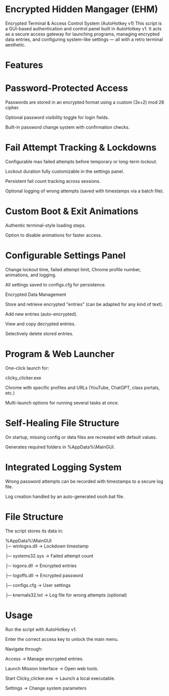 # Encrypted Hidden Mangager (EHM)
Encrypted Terminal & Access Control System (AutoHotkey v1)
This script is a GUI-based authentication and control panel built in AutoHotkey v1. It acts as a secure access gateway for launching programs, managing encrypted data entries, and configuring system-like settings — all with a retro terminal aesthetic.

# Features
# Password-Protected Access

Passwords are stored in an encrypted format using a custom (3x+2) mod 26 cipher.

Optional password visibility toggle for login fields.

Built-in password change system with confirmation checks.

# Fail Attempt Tracking & Lockdowns

Configurable max failed attempts before temporary or long-term lockout.

Lockout duration fully customizable in the settings panel.

Persistent fail count tracking across sessions.

Optional logging of wrong attempts (saved with timestamps via a batch file).

# Custom Boot & Exit Animations

Authentic terminal-style loading steps.

Option to disable animations for faster access.

# Configurable Settings Panel

Change lockout time, failed attempt limit, Chrome profile number, animations, and logging.

All settings saved to configs.cfg for persistence.

Encrypted Data Management

Store and retrieve encrypted "entries" (can be adapted for any kind of text).

Add new entries (auto-encrypted).

View and copy decrypted entries.

Selectively delete stored entries.

# Program & Web Launcher

One-click launch for:

clicky_clicker.exe

Chrome with specific profiles and URLs (YouTube, ChatGPT, class portals, etc.)

Multi-launch options for running several tasks at once.

# Self-Healing File Structure

On startup, missing config or data files are recreated with default values.

Generates required folders in %AppData%\MainGUI.

# Integrated Logging System

Wrong password attempts can be recorded with timestamps to a secure log file.

Log creation handled by an auto-generated oooh.bat file.

# File Structure
The script stores its data in:

%AppData%\MainGUI\
  ├─ winlogxs.dll        → Lockdown timestamp
 
  ├─ systems32.sys       → Failed attempt count
 
  ├─ logons.dll          → Encrypted entries
 
  ├─ logoffs.dll         → Encrypted password
 
  ├─ configs.cfg         → User settings
 
  ├─ knernals32.txt      → Log file for wrong attempts (optional)
 
# Usage
Run the script with AutoHotkey v1.

Enter the correct access key to unlock the main menu.

Navigate through:

Access → Manage encrypted entries.

Launch Mission Interface → Open web tools.

Start Clicky_clicker.exe → Launch a local executable.

Settings → Change system parameters
